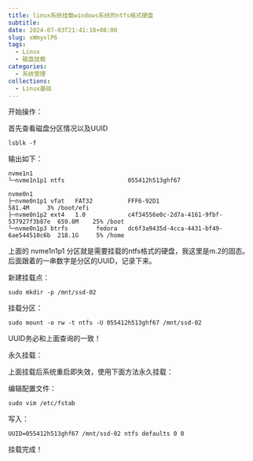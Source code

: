 ```yaml
---
title: linux系统挂载windows系统的ntfs格式硬盘 
subtitle:
date: 2024-07-03T21:41:18+08:00
slug: xWmyxlP6
tags:
  - Linux
  - 磁盘挂载
categories:
  - 系统管理
collections:
  - Linux基础
---
```


开始操作：

首先查看磁盘分区情况以及UUID

```
lsblk -f
```

输出如下：

```
nvme1n1                                                                    
└─nvme1n1p1 ntfs                  055412h513ghf67             

nvme0n1                                                                             
├─nvme0n1p1 vfat   FAT32          FFF6-92D1                             581.4M     3% /boot/efi
├─nvme0n1p2 ext4   1.0            c4f34556e0c-2d7a-4161-9fbf-537927f3b87e  659.8M    25% /boot
└─nvme0n1p3 btrfs        fedora   dc6f3a9435d-4cca-4431-bf49-6ae544510c6b  218.1G     5% /home
```

上面的 nvme1n1p1 分区就是需要挂载的ntfs格式的硬盘，我这里是m.2的固态。后面跟着的一串数字是分区的UUID，记录下来。

新建挂载点：

```
sudo mkdir -p /mnt/ssd-02
```

挂载分区：

```
sudo mount -o rw -t ntfs -U 055412h513ghf67 /mnt/ssd-02
```

UUID务必和上面查询的一致！

永久挂载：

上面挂载后系统重启即失效，使用下面方法永久挂载：

编辑配置文件：

```
sudo vim /etc/fstab
```

写入：

```
UUID=055412h513ghf67 /mnt/ssd-02 ntfs defaults 0 0
```

挂载完成！
